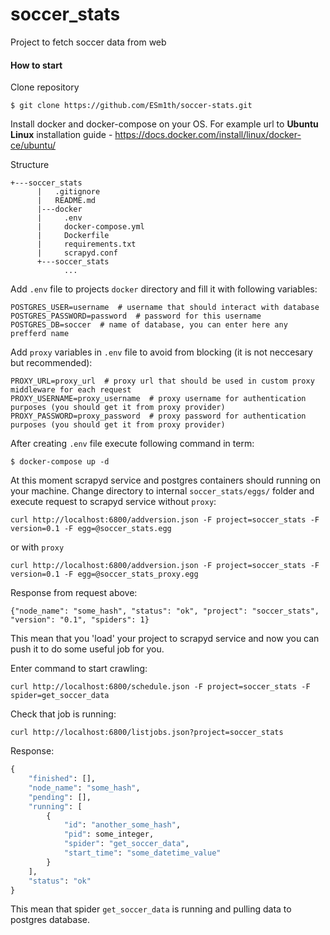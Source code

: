 # soccer_stats
Project to fetch soccer data from web

#### How to start
Clone repository
```
$ git clone https://github.com/ESm1th/soccer-stats.git
```

Install docker and docker-compose on your OS. For example url to **Ubuntu Linux** installation guide - https://docs.docker.com/install/linux/docker-ce/ubuntu/

Structure
```
+---soccer_stats
      |   .gitignore
      |   README.md
      |---docker
      |     .env
      |     docker-compose.yml
      |     Dockerfile
      |     requirements.txt
      |     scrapyd.conf
      +---soccer_stats
            ...
```

Add `.env` file to projects `docker` directory and fill it with following variables:
```
POSTGRES_USER=username  # username that should interact with database
POSTGRES_PASSWORD=password  # password for this username
POSTGRES_DB=soccer  # name of database, you can enter here any prefferd name
```
Add `proxy` variables in `.env` file to avoid from blocking (it is not neccesary but recommended):
```
PROXY_URL=proxy_url  # proxy url that should be used in custom proxy middleware for each request
PROXY_USERNAME=proxy_username  # proxy username for authentication purposes (you should get it from proxy provider)
PROXY_PASSWORD=proxy_password  # proxy password for authentication purposes (you should get it from proxy provider)
```

After creating `.env` file execute following command in term:
```
$ docker-compose up -d
```

At this moment scrapyd service and postgres containers should running on your machine.
Change directory to internal `soccer_stats/eggs/` folder and execute request to scrapyd service without `proxy`:
```
curl http://localhost:6800/addversion.json -F project=soccer_stats -F version=0.1 -F egg=@soccer_stats.egg
```
or with `proxy`
```
curl http://localhost:6800/addversion.json -F project=soccer_stats -F version=0.1 -F egg=@soccer_stats_proxy.egg
```
Response from request above:
```
{"node_name": "some_hash", "status": "ok", "project": "soccer_stats", "version": "0.1", "spiders": 1}
```
This mean that you 'load' your project to scrapyd service and now you can push it to do some useful job for you.

Enter command to start crawling:
```
curl http://localhost:6800/schedule.json -F project=soccer_stats -F spider=get_soccer_data
```

Check that job is running:
```
curl http://localhost:6800/listjobs.json?project=soccer_stats
```

Response:
```python
{
    "finished": [],
    "node_name": "some_hash",
    "pending": [],
    "running": [
        {
            "id": "another_some_hash",
            "pid": some_integer,
            "spider": "get_soccer_data",
            "start_time": "some_datetime_value"
        }
    ],
    "status": "ok"
}
```

This mean that spider `get_soccer_data` is running and pulling data to postgres database.

